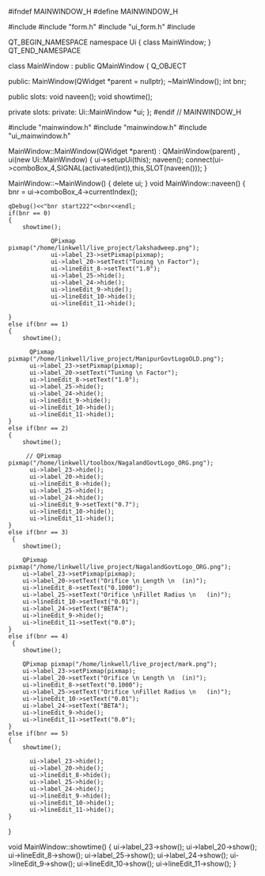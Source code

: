 #ifndef MAINWINDOW_H
#define MAINWINDOW_H

#include <QMainWindow>
#include "form.h"
#include "ui_form.h"
#include <QDebug>

QT_BEGIN_NAMESPACE
namespace Ui { class MainWindow; }
QT_END_NAMESPACE

class MainWindow : public QMainWindow
{
    Q_OBJECT

public:
    MainWindow(QWidget *parent = nullptr);
    ~MainWindow();
    int bnr;


public slots:
    void naveen();
    void showtime();


private slots:
private:
    Ui::MainWindow *ui;
};
#endif // MAINWINDOW_H

#include "mainwindow.h"
#include "mainwindow.h"
#include "ui_mainwindow.h"

MainWindow::MainWindow(QWidget *parent)
    : QMainWindow(parent)
    , ui(new Ui::MainWindow)
{
    ui->setupUi(this);
    naveen();
    connect(ui->comboBox_4,SIGNAL(activated(int)),this,SLOT(naveen()));
}

MainWindow::~MainWindow()
{
    delete ui;
}
void MainWindow::naveen()
{
    bnr = ui->comboBox_4->currentIndex();


    qDebug()<<"bnr start222"<<bnr<<endl;
    if(bnr == 0)
    {
        showtime();

                QPixmap pixmap("/home/linkwell/live_project/lakshadweep.png");
                ui->label_23->setPixmap(pixmap);
                ui->label_20->setText("Tuning \n Factor");
                ui->lineEdit_8->setText("1.0");
                ui->label_25->hide();
                ui->label_24->hide();
                ui->lineEdit_9->hide();
                ui->lineEdit_10->hide();
                ui->lineEdit_11->hide();

    }
    else if(bnr == 1)
    {
        showtime();

          QPixmap pixmap("/home/linkwell/live_project/ManipurGovtLogoOLD.png");
          ui->label_23->setPixmap(pixmap);
          ui->label_20->setText("Tuning \n Factor");
          ui->lineEdit_8->setText("1.0");
          ui->label_25->hide();
          ui->label_24->hide();
          ui->lineEdit_9->hide();
          ui->lineEdit_10->hide();
          ui->lineEdit_11->hide();
    }
    else if(bnr == 2)
    {
        showtime();

         // QPixmap pixmap("/home/linkwell/toolbox/NagalandGovtLogo_ORG.png");
          ui->label_23->hide();
          ui->label_20->hide();
          ui->lineEdit_8->hide();
          ui->label_25->hide();
          ui->label_24->hide();
          ui->lineEdit_9->setText("0.7");
          ui->lineEdit_10->hide();
          ui->lineEdit_11->hide();
    }
    else if(bnr == 3)
     {
        showtime();

        QPixmap pixmap("/home/linkwell/live_project/NagalandGovtLogo_ORG.png");
        ui->label_23->setPixmap(pixmap);
        ui->label_20->setText("Orifice \n Length \n  (in)");
        ui->lineEdit_8->setText("0.1000");
        ui->label_25->setText("Orifice \nFillet Radius \n   (in)");
        ui->lineEdit_10->setText("0.01");
        ui->label_24->setText("BETA");
        ui->lineEdit_9->hide();
        ui->lineEdit_11->setText("0.0");
    }
    else if(bnr == 4)
     {
        showtime();

        QPixmap pixmap("/home/linkwell/live_project/mark.png");
        ui->label_23->setPixmap(pixmap);
        ui->label_20->setText("Orifice \n Length \n  (in)");
        ui->lineEdit_8->setText("0.1000");
        ui->label_25->setText("Orifice \nFillet Radius \n   (in)");
        ui->lineEdit_10->setText("0.01");
        ui->label_24->setText("BETA");
        ui->lineEdit_9->hide();
        ui->lineEdit_11->setText("0.0");
    }
    else if(bnr == 5)
    {
        showtime();

          ui->label_23->hide();
          ui->label_20->hide();
          ui->lineEdit_8->hide();
          ui->label_25->hide();
          ui->label_24->hide();
          ui->lineEdit_9->hide();
          ui->lineEdit_10->hide();
          ui->lineEdit_11->hide();
    }
}

void MainWindow::showtime()
{
    ui->label_23->show();
    ui->label_20->show();
    ui->lineEdit_8->show();
    ui->label_25->show();
    ui->label_24->show();
    ui->lineEdit_9->show();
    ui->lineEdit_10->show();
    ui->lineEdit_11->show();
}

